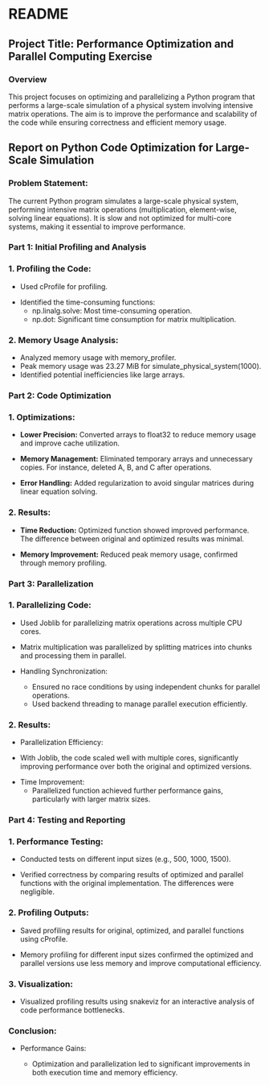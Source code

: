 # README

## **Project Title: Performance Optimization and Parallel Computing Exercise**

### **Overview**

This project focuses on optimizing and parallelizing a Python program that performs a large-scale simulation of a physical system involving intensive matrix operations. The aim is to improve the performance and scalability of the code while ensuring correctness and efficient memory usage.

## **Report on Python Code Optimization for Large-Scale Simulation**

### **Problem Statement:**

The current Python program simulates a large-scale physical system, performing intensive matrix operations (multiplication, element-wise, solving linear equations). It is slow and not optimized for multi-core systems, making it essential to improve performance.

### Part 1: Initial Profiling and Analysis

### 1. Profiling the Code:

- Used cProfile for profiling.

* Identified the time-consuming functions:
  - np.linalg.solve: Most time-consuming operation.
  - np.dot: Significant time consumption for matrix multiplication.
    
### 2. Memory Usage Analysis:

- Analyzed memory usage with memory_profiler.
- Peak memory usage was 23.27 MiB for simulate_physical_system(1000).
- Identified potential inefficiencies like large arrays.

###  Part 2: Code Optimization

### 1. Optimizations:

* **Lower Precision:**
Converted arrays to float32 to reduce memory usage and improve cache utilization.

* **Memory Management:**
Eliminated temporary arrays and unnecessary copies. For instance, deleted A, B, and C after operations.

* **Error Handling:**
Added regularization to avoid singular matrices during linear equation solving.

### 2. Results:

* **Time Reduction:**
Optimized function showed improved performance. The difference between original and optimized results was minimal.

* **Memory Improvement:**
Reduced peak memory usage, confirmed through memory profiling.

### Part 3: Parallelization

###  1. Parallelizing Code:

* Used Joblib for parallelizing matrix operations across multiple CPU cores.
* Matrix multiplication was parallelized by splitting matrices into chunks and processing them in parallel.

* Handling Synchronization:

  - Ensured no race conditions by using independent chunks for parallel operations.
  - Used backend threading to manage parallel execution efficiently.

###  2. Results:

* Parallelization Efficiency:

- With Joblib, the code scaled well with multiple cores, significantly improving performance over both the original and optimized versions.

* Time Improvement:
  - Parallelized function achieved further performance gains, particularly with larger matrix sizes.
  
### Part 4: Testing and Reporting

### 1. Performance Testing:

* Conducted tests on different input sizes (e.g., 500, 1000, 1500).
  
* Verified correctness by comparing results of optimized and parallel functions with the original implementation. The differences were negligible.

### 2. Profiling Outputs:

* Saved profiling results for original, optimized, and parallel functions using cProfile.
  
* Memory profiling for different input sizes confirmed the optimized and parallel versions use less memory and improve computational efficiency.

### 3. Visualization:

* Visualized profiling results using snakeviz for an interactive analysis of code performance bottlenecks.

### Conclusion:

* Performance Gains:
  
  - Optimization and parallelization led to significant improvements in both execution time and memory efficiency.
